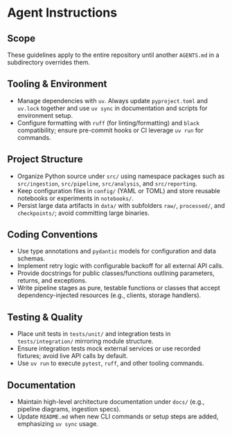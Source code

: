 # Agent Instructions

## Scope
These guidelines apply to the entire repository until another `AGENTS.md` in a subdirectory overrides them.

## Tooling & Environment
- Manage dependencies with `uv`. Always update `pyproject.toml` and `uv.lock` together and use `uv sync` in documentation and scripts for environment setup.
- Configure formatting with `ruff` (for linting/formatting) and `black` compatibility; ensure pre-commit hooks or CI leverage `uv run` for commands.

## Project Structure
- Organize Python source under `src/` using namespace packages such as `src/ingestion`, `src/pipeline`, `src/analysis`, and `src/reporting`.
- Keep configuration files in `config/` (YAML or TOML) and store reusable notebooks or experiments in `notebooks/`.
- Persist large data artifacts in `data/` with subfolders `raw/`, `processed/`, and `checkpoints/`; avoid committing large binaries.

## Coding Conventions
- Use type annotations and `pydantic` models for configuration and data schemas.
- Implement retry logic with configurable backoff for all external API calls.
- Provide docstrings for public classes/functions outlining parameters, returns, and exceptions.
- Write pipeline stages as pure, testable functions or classes that accept dependency-injected resources (e.g., clients, storage handlers).

## Testing & Quality
- Place unit tests in `tests/unit/` and integration tests in `tests/integration/` mirroring module structure.
- Ensure integration tests mock external services or use recorded fixtures; avoid live API calls by default.
- Use `uv run` to execute `pytest`, `ruff`, and other tooling commands.

## Documentation
- Maintain high-level architecture documentation under `docs/` (e.g., pipeline diagrams, ingestion specs).
- Update `README.md` when new CLI commands or setup steps are added, emphasizing `uv sync` usage.

